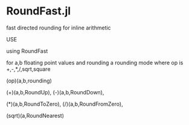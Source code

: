 # RoundFast.jl
fast directed rounding for inline arithmetic

USE

using RoundFast

for a,b floating point values and rounding a rounding mode
where op is +,-,*,/,sqrt,square

(op)(a,b,rounding)

(+)(a,b,RoundUp),
  (-)(a,b,RoundDown),  

(*)(a,b,RoundToZero),
  (/)(a,b,RoundFromZero),

(sqrt)(a,RoundNearest)

